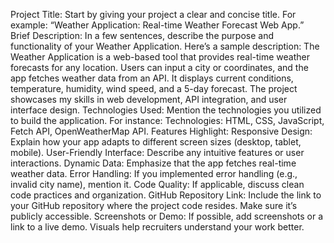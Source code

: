 Project Title: Start by giving your project a clear and concise title. For example: “Weather Application: Real-time Weather Forecast Web App.”
Brief Description: In a few sentences, describe the purpose and functionality of your Weather Application. Here’s a sample description:
The Weather Application is a web-based tool that provides real-time weather forecasts for any location. Users can input a city or coordinates, and the app fetches weather data from an API. It displays current conditions, temperature, humidity, wind speed, and a 5-day forecast. The project showcases my skills in web development, API integration, and user interface design.
Technologies Used: Mention the technologies you utilized to build the application. For instance:
Technologies: HTML, CSS, JavaScript, Fetch API, OpenWeatherMap API.
Features Highlight:
Responsive Design: Explain how your app adapts to different screen sizes (desktop, tablet, mobile).
User-Friendly Interface: Describe any intuitive features or user interactions.
Dynamic Data: Emphasize that the app fetches real-time weather data.
Error Handling: If you implemented error handling (e.g., invalid city name), mention it.
Code Quality: If applicable, discuss clean code practices and organization.
GitHub Repository Link: Include the link to your GitHub repository where the project code resides. Make sure it’s publicly accessible.
Screenshots or Demo: If possible, add screenshots or a link to a live demo. Visuals help recruiters understand your work better.
